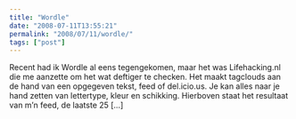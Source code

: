 ```yaml
---
title: "Wordle"
date: "2008-07-11T13:55:21"
permalink: "2008/07/11/wordle/"
tags: ["post"]
---
```

Recent had ik Wordle al eens tegengekomen, maar het was Lifehacking.nl die me aanzette om het wat deftiger te checken. Het maakt tagclouds aan de hand van een opgegeven tekst, feed of del.icio.us. Je kan alles naar je hand zetten van lettertype, kleur en schikking. Hierboven staat het resultaat van m’n feed, de laatste 25 \[…\]
